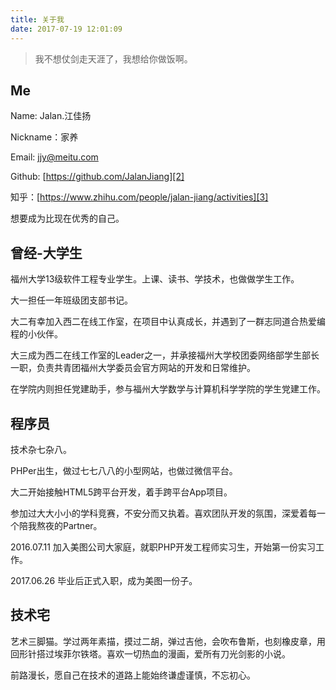 ```yaml
---
title: 关于我
date: 2017-07-19 12:01:09
---
```


> 我不想仗剑走天涯了，我想给你做饭啊。

## Me

Name: Jalan.江佳扬

Nickname：家养

Email: [jjy@meitu.com][1]

Github: [https://github.com/JalanJiang][2]

知乎：[https://www.zhihu.com/people/jalan-jiang/activities][3]

想要成为比现在优秀的自己。

## 曾经-大学生

福州大学13级软件工程专业学生。上课、读书、学技术，也做做学生工作。

大一担任一年班级团支部书记。

大二有幸加入西二在线工作室，在项目中认真成长，并遇到了一群志同道合热爱编程的小伙伴。

大三成为西二在线工作室的Leader之一，并承接福州大学校团委网络部学生部长一职，负责共青团福州大学委员会官方网站的开发和日常维护。

在学院内则担任党建助手，参与福州大学数学与计算机科学学院的学生党建工作。

## 程序员

技术杂七杂八。

PHPer出生，做过七七八八的小型网站，也做过微信平台。

大二开始接触HTML5跨平台开发，着手跨平台App项目。

参加过大大小小的学科竞赛，不安分而又执着。喜欢团队开发的氛围，深爱着每一个陪我熬夜的Partner。

2016.07.11 加入美图公司大家庭，就职PHP开发工程师实习生，开始第一份实习工作。

2017.06.26 毕业后正式入职，成为美图一份子。

## 技术宅

艺术三脚猫。学过两年素描，摸过二胡，弹过吉他，会吹布鲁斯，也刻橡皮章，用回形针搭过埃菲尔铁塔。喜欢一切热血的漫画，爱所有刀光剑影的小说。

前路漫长，愿自己在技术的道路上能始终谦虚谨慎，不忘初心。

[1]: mailto:jjy@meitu.com
[2]: https://github.com/JalanJiang
[3]: https://www.zhihu.com/people/jalan-jiang/activities